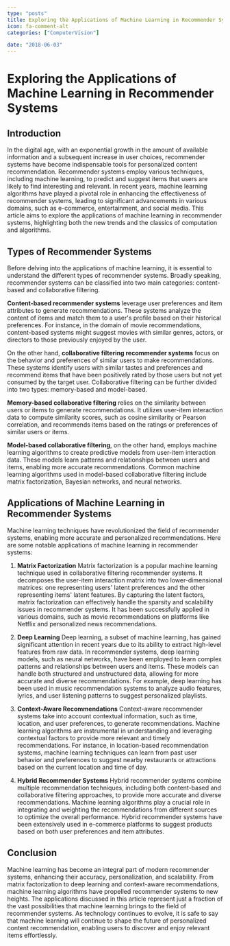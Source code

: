 ```yaml
---
type: "posts"
title: Exploring the Applications of Machine Learning in Recommender Systems
icon: fa-comment-alt
categories: ["ComputerVision"]

date: "2018-06-03"
---
```




# Exploring the Applications of Machine Learning in Recommender Systems

## Introduction
In the digital age, with an exponential growth in the amount of available information and a subsequent increase in user choices, recommender systems have become indispensable tools for personalized content recommendation. Recommender systems employ various techniques, including machine learning, to predict and suggest items that users are likely to find interesting and relevant. In recent years, machine learning algorithms have played a pivotal role in enhancing the effectiveness of recommender systems, leading to significant advancements in various domains, such as e-commerce, entertainment, and social media. This article aims to explore the applications of machine learning in recommender systems, highlighting both the new trends and the classics of computation and algorithms.

## Types of Recommender Systems
Before delving into the applications of machine learning, it is essential to understand the different types of recommender systems. Broadly speaking, recommender systems can be classified into two main categories: content-based and collaborative filtering.

**Content-based recommender systems** leverage user preferences and item attributes to generate recommendations. These systems analyze the content of items and match them to a user's profile based on their historical preferences. For instance, in the domain of movie recommendations, content-based systems might suggest movies with similar genres, actors, or directors to those previously enjoyed by the user.

On the other hand, **collaborative filtering recommender systems** focus on the behavior and preferences of similar users to make recommendations. These systems identify users with similar tastes and preferences and recommend items that have been positively rated by those users but not yet consumed by the target user. Collaborative filtering can be further divided into two types: memory-based and model-based.

**Memory-based collaborative filtering** relies on the similarity between users or items to generate recommendations. It utilizes user-item interaction data to compute similarity scores, such as cosine similarity or Pearson correlation, and recommends items based on the ratings or preferences of similar users or items.

**Model-based collaborative filtering**, on the other hand, employs machine learning algorithms to create predictive models from user-item interaction data. These models learn patterns and relationships between users and items, enabling more accurate recommendations. Common machine learning algorithms used in model-based collaborative filtering include matrix factorization, Bayesian networks, and neural networks.

## Applications of Machine Learning in Recommender Systems
Machine learning techniques have revolutionized the field of recommender systems, enabling more accurate and personalized recommendations. Here are some notable applications of machine learning in recommender systems:

1. **Matrix Factorization**
Matrix factorization is a popular machine learning technique used in collaborative filtering recommender systems. It decomposes the user-item interaction matrix into two lower-dimensional matrices: one representing users' latent preferences and the other representing items' latent features. By capturing the latent factors, matrix factorization can effectively handle the sparsity and scalability issues in recommender systems. It has been successfully applied in various domains, such as movie recommendations on platforms like Netflix and personalized news recommendations.

2. **Deep Learning**
Deep learning, a subset of machine learning, has gained significant attention in recent years due to its ability to extract high-level features from raw data. In recommender systems, deep learning models, such as neural networks, have been employed to learn complex patterns and relationships between users and items. These models can handle both structured and unstructured data, allowing for more accurate and diverse recommendations. For example, deep learning has been used in music recommendation systems to analyze audio features, lyrics, and user listening patterns to suggest personalized playlists.

3. **Context-Aware Recommendations**
Context-aware recommender systems take into account contextual information, such as time, location, and user preferences, to generate recommendations. Machine learning algorithms are instrumental in understanding and leveraging contextual factors to provide more relevant and timely recommendations. For instance, in location-based recommendation systems, machine learning techniques can learn from past user behavior and preferences to suggest nearby restaurants or attractions based on the current location and time of day.

4. **Hybrid Recommender Systems**
Hybrid recommender systems combine multiple recommendation techniques, including both content-based and collaborative filtering approaches, to provide more accurate and diverse recommendations. Machine learning algorithms play a crucial role in integrating and weighting the recommendations from different sources to optimize the overall performance. Hybrid recommender systems have been extensively used in e-commerce platforms to suggest products based on both user preferences and item attributes.

## Conclusion
Machine learning has become an integral part of modern recommender systems, enhancing their accuracy, personalization, and scalability. From matrix factorization to deep learning and context-aware recommendations, machine learning algorithms have propelled recommender systems to new heights. The applications discussed in this article represent just a fraction of the vast possibilities that machine learning brings to the field of recommender systems. As technology continues to evolve, it is safe to say that machine learning will continue to shape the future of personalized content recommendation, enabling users to discover and enjoy relevant items effortlessly.
